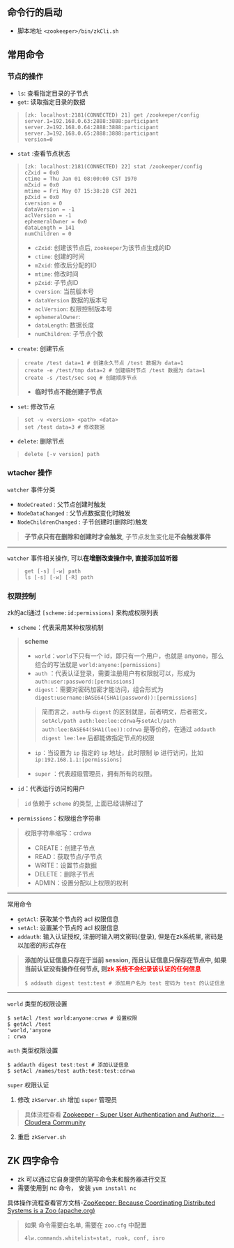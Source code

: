## 命令行的启动

* 脚本地址 `<zookeeper>/bin/zkCli.sh`  

## 常用命令

### 节点的操作

* `ls`: 查看指定目录的子节点
* `get`: 读取指定目录的数据

> ```shell
> [zk: localhost:2181(CONNECTED) 21] get /zookeeper/config
> server.1=192.168.0.63:2888:3888:participant
> server.2=192.168.0.64:2888:3888:participant
> server.3=192.168.0.65:2888:3888:participant
> version=0
> ```

* `stat` :查看节点状态

> ```shell
> [zk: localhost:2181(CONNECTED) 22] stat /zookeeper/config
> cZxid = 0x0
> ctime = Thu Jan 01 08:00:00 CST 1970
> mZxid = 0x0
> mtime = Fri May 07 15:38:28 CST 2021
> pZxid = 0x0
> cversion = 0
> dataVersion = -1
> aclVersion = -1
> ephemeralOwner = 0x0
> dataLength = 141
> numChildren = 0
> ```
>
> * `cZxid`: 创建该节点后, `zookeeper`为该节点生成的ID
> * `ctime`: 创建的时间
> * `mZxid`: 修改后分配的ID
> * `mtime`: 修改时间
> * `pZxid`: 子节点ID
> * `cversion`: 当前版本号
> * `dataVersion` 数据的版本号
> * `aclVersion`: 权限控制版本号
> * `ephemeralOwner`: 
> * `dataLength`: 数据长度
> * `numChildren`: 子节点个数

* `create`: 创建节点

> ```shell
> create /test data=1 # 创建永久节点 /test 数据为 data=1
> create -e /test/tmp data=2 # 创建临时节点 /test 数据为 data=1
> create -s /test/sec seq # 创建顺序节点
> ```
>
> * **临时节点不能创建子节点**

* `set`:  修改节点

> ```shell
> set -v <version> <path> <data>
> set /test data=3 # 修改数据
> ```
>
> 

* `delete`: 删除节点

> ```shell
> delete [-v version] path
> ```

### wtacher 操作

`watcher` 事件分类

* `NodeCreated` : 父节点创建时触发
* `NodeDataChanged` : 父节点数据变化时触发
* `NodeChildrenChanged` : 子节创建时(删除时)触发

> **子节点只有在删除和创建时才会触发**,  子节点发生变化是**不会触发事件**

-----

`watcher` 事件相关操作, 可以**在增删改查操作中, 直接添加监听器**

> ```shell
> get [-s] [-w] path
> ls [-s] [-w] [-R] path
> ```

### 权限控制

zk的acl通过 `[scheme:id:permissions]` 来构成权限列表

- `scheme`：代表采用某种权限机制

> **scheme**
>
> - `world`：`world`下只有一个 id，即只有一个用户，也就是 anyone，那么组合的写法就是 `world:anyone:[permissions]`
> - `auth` ：代表认证登录，需要注册用户有权限就可以，形成为 `auth:user:password:[permissions]`
> - `digest`：需要对密码加密才能访问，组合形式为 `digest:username:BASE64(SHA1(password)):[permissions]`
>
> > 简而言之，`auth`与 `digest` 的区别就是，前者明文，后者密文，`setAcl/path auth:lee:lee:cdrwa`与`setAcl/path auth:lee:BASE64(SHA1(lee)):cdrwa` 是等价的，在通过 `addauth digest lee:lee` 后都能做指定节点的权限
>
> * `ip`：当设置为 `ip` 指定的 `ip` 地址，此时限制 ip 进行访问，比如 `ip:192.168.1.1:[permissions]`
>
> * `super` ：代表超级管理员，拥有所有的权限。

- `id`：代表运行访问的用户

> `id` 依赖于 `scheme` 的类型, 上面已经讲解过了

- `permissions`：权限组合字符串

> 权限字符串缩写：crdwa
>
> - CREATE：创建子节点
> - READ：获取节点/子节点
> - WRITE：设置节点数据
> - DELETE：删除子节点
> - ADMIN：设置分配以上权限的权利

-----

常用命令

* `getAcl`: 获取某个节点的 acl 权限信息
* `setAcl`: 设置某个节点的 acl 权限信息 
* `addauth`: 输入认证授权, 注册时输入明文密码(登录), 但是在zk系统里, 密码是以加密的形式存在

> **添加的认证信息只存在于当前 session, 而且认证信息只保存在节点中, 如果当前认证没有操作任何节点, 则<span style='color: red'>zk 系统不会纪录该认证的任何信息</span>**
>
> ```shell
> $ addauth digest test:test # 添加用户名为 test 密码为 test 的认证信息
> ```

-----

`world` 类型的权限设置

```shell
$ setAcl /test world:anyone:crwa # 设置权限
$ getAcl /test
'world,'anyone
: crwa
```

`auth` 类型权限设置

```shell
$ addauth digest test:test # 添加认证信息
$ setAcl /names/test auth:test:test:cdrwa
```

`super` 权限认证

1. 修改 `zkServer.sh` 增加 `super` 管理员

> 具体流程查看 [Zookeeper - Super User Authentication and Authoriz... - Cloudera Community](https://community.cloudera.com/t5/Community-Articles/Zookeeper-Super-User-Authentication-and-Authorization/ta-p/246020)

2. 重启 `zkServer.sh`



## ZK 四字命令

* zk 可以通过它自身提供的简写命令来和服务器进行交互
* 需要使用到 nc 命令， 安装 `yum install nc`

具体操作流程查看官方文档-[ZooKeeper: Because Coordinating Distributed Systems is a Zoo (apache.org)](https://zookeeper.apache.org/doc/current/zookeeperAdmin.html#sc_4lw)

> 如果 命令需要白名单, 需要在 `zoo.cfg` 中配置
>
> ```properties
> 4lw.commands.whitelist=stat, ruok, conf, isro
> ```

